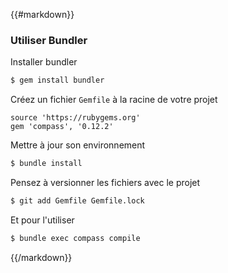 {{#markdown}}
### Utiliser Bundler

Installer bundler
```bash
$ gem install bundler
```

Créez un fichier `Gemfile` à la racine de votre projet
```
source 'https://rubygems.org'
gem 'compass', '0.12.2'
```

Mettre à jour son environnement
```bash
$ bundle install
```

Pensez à versionner les fichiers avec le projet
```bash
$ git add Gemfile Gemfile.lock
```

Et pour l'utiliser
```bash
$ bundle exec compass compile
```
{{/markdown}}